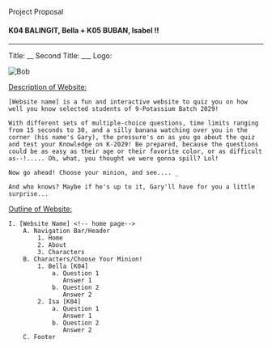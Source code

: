 Project Proposal
#### K04 BALINGIT, Bella + K05 BUBAN, Isabel !!
---
Title: __
Second Title: ___
Logo:

![Bob](bob.png)

<u>Description of Website:</u>

    [Website name] is a fun and interactive website to quiz you on how well you know selected students of 9-Potassium Batch 2029!

    With different sets of multiple-choice questions, time limits ranging from 15 seconds to 30, and a silly banana watching over you in the corner (his name's Gary), the pressure's on as you go about the quiz and test your Knowledge on K-2029! Be prepared, because the questions could be as easy as their age or their favorite color, or as difficult as--!..... Oh, what, you thought we were gonna spill? Lol!

    Now go ahead! Choose your minion, and see.... _

    And who knows? Maybe if he's up to it, Gary'll have for you a little surprise...

<u>Outline of Website:</u>

    I. [Website Name] <!-- home page-->
        A. Navigation Bar/Header
            1. Home
            2. About
            3. Characters
        B. Characters/Choose Your Minion!
            1. Bella [K04]
                a. Question 1
                   Answer 1
                b. Question 2
                   Answer 2
            2. Isa [K04]
                a. Question 1
                   Answer 1
                b. Question 2
                   Answer 2
        C. Footer
